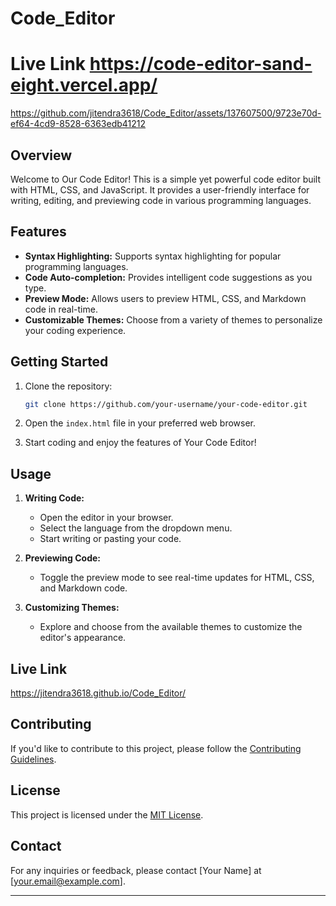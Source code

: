 # Code_Editor
# Live Link https://code-editor-sand-eight.vercel.app/


https://github.com/jitendra3618/Code_Editor/assets/137607500/9723e70d-ef64-4cd9-8528-6363edb41212



## Overview

Welcome to Our Code Editor! This is a simple yet powerful code editor built with HTML, CSS, and JavaScript. It provides a user-friendly interface for writing, editing, and previewing code in various programming languages.

## Features

- **Syntax Highlighting:** Supports syntax highlighting for popular programming languages.
- **Code Auto-completion:** Provides intelligent code suggestions as you type.
- **Preview Mode:** Allows users to preview HTML, CSS, and Markdown code in real-time.
- **Customizable Themes:** Choose from a variety of themes to personalize your coding experience.

## Getting Started

1. Clone the repository:

    ```bash
    git clone https://github.com/your-username/your-code-editor.git
    ```

2. Open the `index.html` file in your preferred web browser.

3. Start coding and enjoy the features of Your Code Editor!

## Usage

1. **Writing Code:**
    - Open the editor in your browser.
    - Select the language from the dropdown menu.
    - Start writing or pasting your code.

2. **Previewing Code:**
    - Toggle the preview mode to see real-time updates for HTML, CSS, and Markdown code.

3. **Customizing Themes:**
    - Explore and choose from the available themes to customize the editor's appearance.

## Live Link

https://jitendra3618.github.io/Code_Editor/

## Contributing

If you'd like to contribute to this project, please follow the [Contributing Guidelines](CONTRIBUTING.md).

## License

This project is licensed under the [MIT License](LICENSE).



## Contact

For any inquiries or feedback, please contact [Your Name] at [your.email@example.com].

---

